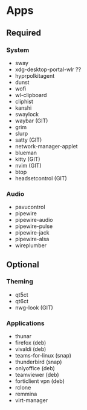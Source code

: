 # Apps

## Required

### System

- sway
- xdg-desktop-portal-wlr ??
- hyprpolkitagent
- dunst
- wofi
- wl-clipboard
- cliphist
- kanshi
- swaylock
- waybar (GIT)
- grim
- slurp
- satty (GIT)
- network-manager-applet
- blueman
- kitty (GIT)
- nvim (GIT)
- btop
- headsetcontrol (GIT)

### Audio

- pavucontrol
- pipewire
- pipewire-audio
- pipewire-pulse
- pipewire-jack
- pipewire-alsa
- wireplumber

## Optional

### Theming

- qt5ct
- qt6ct
- nwg-look (GIT)

### Applications

- thunar
- firefox (deb)
- vivaldi (deb)
- teams-for-linux (snap)
- thunderbird (snap)
- onlyoffice (deb)
- teamviewer (deb)
- forticlient vpn (deb)
- rclone
- remmina
- virt-manager
